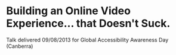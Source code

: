 # Building an Online Video Experience... that Doesn't Suck.

Talk delivered 09/08/2013 for Global Accessibility Awareness Day (Canberra)